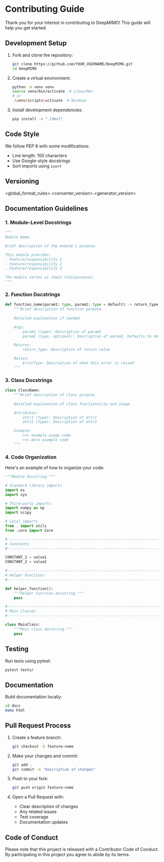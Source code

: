 # Contributing Guide

Thank you for your interest in contributing to DeepMIMO! This guide will help you get started.

## Development Setup

1. Fork and clone the repository:
   ```bash
   git clone https://github.com/YOUR_USERNAME/DeepMIMO.git
   cd DeepMIMO
   ```

2. Create a virtual environment:
   ```bash
   python -m venv venv
   source venv/bin/activate  # Linux/Mac
   # or
   .\venv\Scripts\activate  # Windows
   ```

3. Install development dependencies:
   ```bash
   pip install -e ".[dev]"
   ```

## Code Style

We follow PEP 8 with some modifications:
- Line length: 100 characters
- Use Google-style docstrings
- Sort imports using `isort`

## Versioning
<global_format_rules>.<converter_version>.<generator_version>

## Documentation Guidelines

### 1. Module-Level Docstrings
```python
"""
Module Name.

Brief description of the module's purpose.

This module provides:
- Feature/responsibility 1
- Feature/responsibility 2
- Feature/responsibility 3

The module serves as [main role/purpose].
"""
```

### 2. Function Docstrings
```python
def function_name(param1: type, param2: type = default) -> return_type:
    """Brief description of function purpose.
    
    Detailed explanation if needed.

    Args:
        param1 (type): Description of param1
        param2 (type, optional): Description of param2. Defaults to default.

    Returns:
        return_type: Description of return value

    Raises:
        ErrorType: Description of when this error is raised
    """
```

### 3. Class Docstrings
```python
class ClassName:
    """Brief description of class purpose.
    
    Detailed explanation of class functionality and usage.

    Attributes:
        attr1 (type): Description of attr1
        attr2 (type): Description of attr2

    Example:
        >>> example usage code
        >>> more example code
    """
```

### 4. Code Organization

Here's an example of how to organize your code:

```python
"""Module docstring."""

# Standard library imports
import os
import sys

# Third-party imports
import numpy as np
import scipy

# Local imports
from . import utils
from .core import Core

#------------------------------------------------------------------------------
# Constants
#------------------------------------------------------------------------------

CONSTANT_1 = value1
CONSTANT_2 = value2

#------------------------------------------------------------------------------
# Helper Functions
#------------------------------------------------------------------------------

def helper_function():
    """Helper function docstring."""
    pass

#------------------------------------------------------------------------------
# Main Classes
#------------------------------------------------------------------------------

class MainClass:
    """Main class docstring."""
    pass
```

## Testing

Run tests using pytest:

```bash
pytest tests/
```

## Documentation

Build documentation locally:

```bash
cd docs
make html
```

## Pull Request Process

1. Create a feature branch:
   ```bash
   git checkout -b feature-name
   ```

2. Make your changes and commit:
   ```bash
   git add .
   git commit -m "Description of changes"
   ```

3. Push to your fork:
   ```bash
   git push origin feature-name
   ```

4. Open a Pull Request with:
   - Clear description of changes
   - Any related issues
   - Test coverage
   - Documentation updates

## Code of Conduct

Please note that this project is released with a Contributor Code of Conduct. By participating in this project you agree to abide by its terms. 